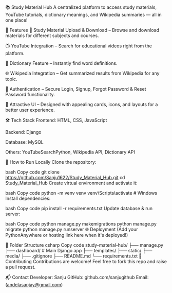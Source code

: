 📚 Study Material Hub
A centralized platform to access study materials, YouTube tutorials, dictionary meanings, and Wikipedia summaries — all in one place!

🚀 Features
📁 Study Material Upload & Download – Browse and download materials for different subjects and courses.

📺 YouTube Integration – Search for educational videos right from the platform.

📖 Dictionary Feature – Instantly find word definitions.

🌐 Wikipedia Integration – Get summarized results from Wikipedia for any topic.

🔐 Authentication – Secure Login, Signup, Forgot Password & Reset Password functionality.

🎨 Attractive UI – Designed with appealing cards, icons, and layouts for a better user experience.

🛠 Tech Stack
Frontend: HTML, CSS, JavaScript

Backend: Django

Database: MySQL

Others: YouTubeSearchPython, Wikipedia API, Dictionary API


📝 How to Run Locally
Clone the repository:

bash
Copy code
git clone https://github.com/Sanju1622/Study_Material_Hub.git
cd Study_Material_Hub
Create virtual environment and activate it:

bash
Copy code
python -m venv venv
venv\Scripts\activate   # Windows
Install dependencies:

bash
Copy code
pip install -r requirements.txt
Update database & run server:

bash
Copy code
python manage.py makemigrations
python manage.py migrate
python manage.py runserver
🌐 Deployment
(Add your PythonAnywhere or hosting link here when it's deployed!)

📂 Folder Structure
csharp
Copy code
study-material-hub/
├── manage.py
├── dashboard/           # Main Django app
├── templates/
├── static/
├── media/
├── .gitignore
├── README.md
└── requirements.txt
🙌 Contributing
Contributions are welcome! Feel free to fork this repo and raise a pull request.

📬 Contact
Developer: Sanju
GitHub: github.com/sanjugithub
Email: (andelasanjay@gmail.com)